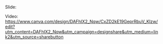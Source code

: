 Slide:

Video: https://www.canva.com/design/DAFhIX2_Nqw/CxZD2kE19GeprRbuV_KIzw/edit?utm_content=DAFhIX2_Nqw&utm_campaign=designshare&utm_medium=link2&utm_source=sharebutton
